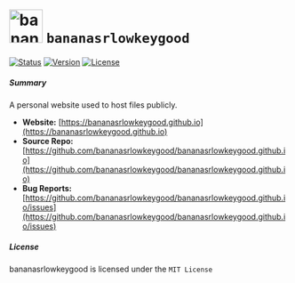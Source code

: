 # <img alt="bananas" src="https://bananasrlowkeygood.github.io/images/logo.png" height="60"> `bananasrlowkeygood`

[![Status](https://img.shields.io/badge/banana%20status-lowkey%20good-yellow?style=flat-square)](https://bananasrlowkeygood.github.io)
[![Version](https://img.shields.io/badge/version-v3.14.15-blueviolet?style=flat-square)](https://bananasrlowkeygood.github.io)
[![License](https://img.shields.io/github/license/bananasrlowkeygood/bananasrlowkeygood?style=flat-square&color=red
)](https://github.com/bananasrlowkeygood/bananasrlowkeygood.github.io/blob/main/LICENSE)

##### Summary 

A personal website used to host files publicly.

- **Website:** [https://bananasrlowkeygood.github.io](https://bananasrlowkeygood.github.io)
- **Source Repo:** [https://github.com/bananasrlowkeygood/bananasrlowkeygood.github.io](https://github.com/bananasrlowkeygood/bananasrlowkeygood.github.io)
- **Bug Reports:** [https://github.com/bananasrlowkeygood/bananasrlowkeygood.github.io/issues](https://github.com/bananasrlowkeygood/bananasrlowkeygood.github.io/issues)

##### License

bananasrlowkeygood is licensed under the `MIT License`

